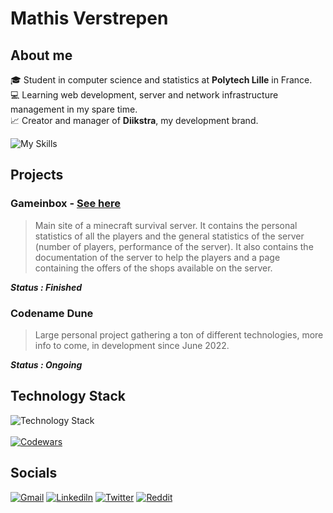 # Mathis Verstrepen

## About me 

:mortar_board: Student in computer science and statistics at **Polytech Lille** in France. <br />
:computer: Learning web development, server and network infrastructure management in my spare time. <br />
:chart_with_upwards_trend: Creator and manager of **Diikstra**, my development brand. <br />

![My Skills](https://github-profile-summary-cards.vercel.app/api/cards/profile-details?username=MathisVerstrepen&theme=moonlight) 

## Projects

### Gameinbox - [See here](https://diikstra.fr/gameinbox/accueil/)

> Main site of a minecraft survival server. It contains the personal statistics of all the players and the general statistics of the server (number of players, performance of the server). It also contains the documentation of the server to help the players and a page containing the offers of the shops available on the server.

***Status : Finished***

### Codename Dune

> Large personal project gathering a ton of different technologies, more info to come, in development since June 2022.

***Status : Ongoing***

## Technology Stack

![Technology Stack](https://skillicons.dev/icons?i=html,css,js,ts,nodejs,nuxtjs,vue,tailwind,nginx,docker,postgres,redis,c,py,r)<br /><br />
[![Codewars](https://www.codewars.com/users/Mathis%20Verstrepen/badges/large)](https://www.codewars.com/users/Mathis%20Verstrepen)

## Socials

[![Gmail](https://img.shields.io/badge/Gmail-D14836?style=for-the-badge&logo=gmail&logoColor=white)](mailto:contact@diikstra.fr)
[![Linkediln](https://img.shields.io/badge/LinkedIn-0077B5?style=for-the-badge&logo=linkedin&logoColor=white)](https://www.linkedin.com/in/mathis-verstrepen-296a01153)
[![Twitter](https://img.shields.io/badge/Twitter-1DA1F2?style=for-the-badge&logo=twitter&logoColor=white)](https://twitter.com/mathis_v1)
[![Reddit](https://img.shields.io/badge/Reddit-FF4500?style=for-the-badge&logo=reddit&logoColor=white)](https://www.reddit.com/user/Mathis777) 
<br />


